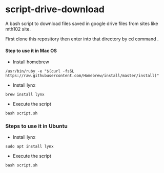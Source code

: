 # script-drive-download
A bash script to download files saved in google drive files from sites like mth102 site.

First clone this repository then enter into that directory by cd command .

#### Step to use it in Mac OS

* Install homebrew 
```
/usr/bin/ruby -e "$(curl -fsSL https://raw.githubusercontent.com/Homebrew/install/master/install)"
```

* Install lynx
```
brew install lynx
```

* Execute the script
```
bash script.sh
```

### Steps to use it in Ubuntu

* Install lynx
```
sudo apt install lynx
```

* Execute the script
```
bash script.sh
```
